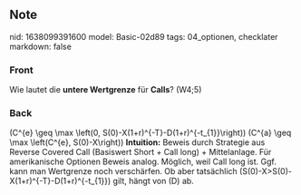 ## Note
nid: 1638099391600
model: Basic-02d89
tags: 04_optionen, checklater
markdown: false

### Front
Wie lautet die <b>untere Wertgrenze</b> für <b>Calls</b>? (W4;5)

### Back
\(C^{e} \geq \max \left(0,
S(0)-X(1+r)^{-T}-D(1+r)^{-t_{1}}\right)\) \(C^{a} \geq \max
\left(C^{e}, S(0)-X\right)\) <b>Intuition:</b> Beweis durch
Strategie aus Reverse Covered Call (Basiswert Short + Call long) +
Mittelanlage. Für amerikanische Optionen Beweis analog. Möglich,
weil Call long ist. Ggf. kann man Wertgrenze noch verschärfen. Ob
aber tatsächlich \(S(0)-X>S(0)-X(1+r)^{-T}-D(1+r)^{-t_{1}}\)
gilt, hängt von \(D\) ab.
